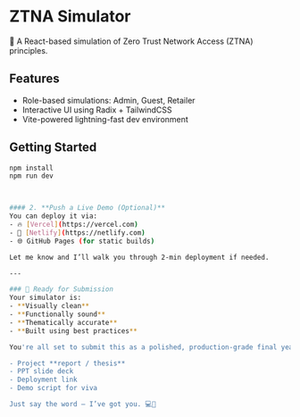 # ZTNA Simulator

🔐 A React-based simulation of Zero Trust Network Access (ZTNA) principles.

## Features
- Role-based simulations: Admin, Guest, Retailer
- Interactive UI using Radix + TailwindCSS
- Vite-powered lightning-fast dev environment

## Getting Started
```bash
npm install
npm run dev



#### 2. **Push a Live Demo (Optional)**
You can deploy it via:
- 🔥 [Vercel](https://vercel.com)
- 🚀 [Netlify](https://netlify.com)
- 🌐 GitHub Pages (for static builds)

Let me know and I’ll walk you through 2-min deployment if needed.

---

### 🧾 Ready for Submission
Your simulator is:
- **Visually clean**
- **Functionally sound**
- **Thematically accurate**
- **Built using best practices**

You're all set to submit this as a polished, production-grade final year project. If you now need help with:

- Project **report / thesis**
- PPT slide deck
- Deployment link
- Demo script for viva

Just say the word — I’ve got you. 💻🔐
